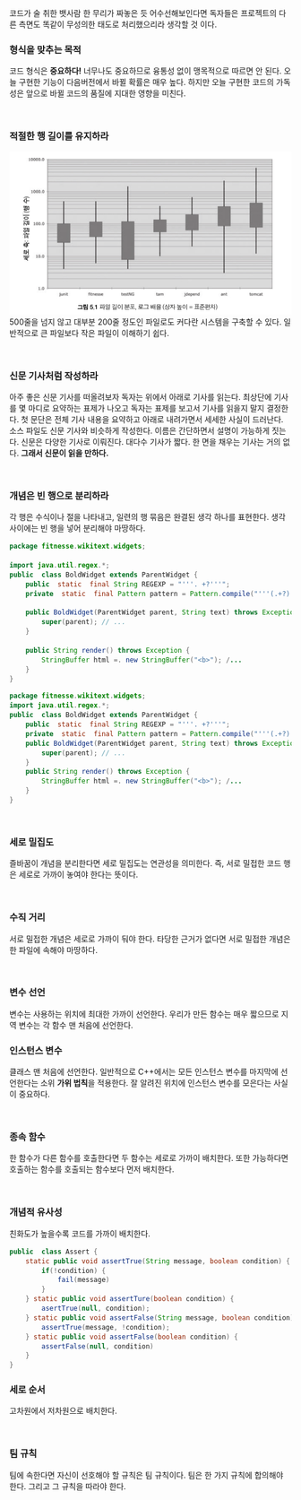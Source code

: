 코드가 술 취한 뱃사람 한 무리가 짜놓은 듯 어수선해보인다면 독자들은 프로젝트의 다른 측면도 똑같이 무성의한 태도로 처리했으리라 생각할 것 이다.

### 형식을 맞추는 목적
코드 형식은 **중요하다!**
너무나도 중요하므로 융통성 없이 맹목적으로 따르면 안 된다.
오늘 구현한 기능이 다음버전에서 바뀔 확률은 매우 높다.
하지만 오늘 구현한 코드의 가독성은 앞으로 바뀔 코드의 품질에 지대한 영향을 미친다.

<br>

### 적절한 행 길이를 유지하라
![img1](../img/filelengthDistribution.png)
500줄을 넘지 않고 대부분 200줄 정도인 파일로도 커다란 시스템을 구축할 수 있다.
일반적으로 큰 파일보다 작은 파일이 이해하기 쉽다.

<br>

### 신문 기사처럼 작성하라
아주 좋은 신문 기사를 떠올려보자
독자는 위에서 아래로 기사를 읽는다. 최상단에 기사를 몇 마디로 요약하는 표제가 나오고 독자는 표제를 보고서 기사를 읽을지 말지 결정한다. 첫 문단은 전체 기사 내용을 요약하고 아래로 내려가면서 세세한 사실이 드러난다.
소스 파일도 신문 기사와 비슷하게 작성한다. 이름은 간단하면서 설명이 가능하게 짓는다.
신문은 다양한 기사로 이뤄진다. 대다수 기사가 짧다. 한 면을 채우는 기사는 거의 없다.
**그래서 신문이 읽을 만하다.**

<br>

### 개념은 빈 행으로 분리하라
각 행은 수식이나 절을 나타내고, 일련의 행 묶음은 완결된 생각 하나를 표현한다.
생각 사이에는 빈 행을 넣어 분리해야 마땅하다.
```java
package fitnesse.wikitext.widgets;

import java.util.regex.*; 
public  class BoldWidget extends ParentWidget {
	public  static  final String REGEXP = "'''. +?'''";
	private  static  final Pattern pattern = Pattern.compile("'''(.+?)'''", Pattern.MULTILINE + Pattern.DOTALL); 
	
	public BoldWidget(ParentWidget parent, String text) throws Exception { 
		super(parent); // ... 
	}
	
	public String render() throws Exception {
		StringBuffer html =. new StringBuffer("<b>"); /... 
	} 
}
```
```java
package fitnesse.wikitext.widgets;
import java.util.regex.*; 
public  class BoldWidget extends ParentWidget {
	public  static  final String REGEXP = "'''. +?'''";
	private  static  final Pattern pattern = Pattern.compile("'''(.+?)'''", Pattern.MULTILINE + Pattern.DOTALL); 
	public BoldWidget(ParentWidget parent, String text) throws Exception { 
		super(parent); // ... 
	}
	public String render() throws Exception {
		StringBuffer html =. new StringBuffer("<b>"); /... 
	} 
}
```

<br>

### 세로 밀집도
즐바꿈이 개념을 분리한다면 세로 밀집도는 연관성을 의미한다.
즉, 서로 밀접한 코드 행은 세로로 가까이 놓여야 한다는 뜻이다.

<br>

### 수직 거리
서로 밀접한 개념은 세로로 가까이 둬야 한다.
타당한 근거가 없다면 서로 밀접한 개념은 한 파일에 속해야 마땅하다.

<br>

### 변수 선언
변수는 사용하는 위치에 최대한 가까이 선언한다.
우리가 만든 함수는 매우 짧으므로 지역 변수는 각 함수 맨 처음에 선언한다.

### 인스턴스 변수
클래스 맨 처음에 선언한다.
일반적으로 C++에서는 모든 인스턴스 변수를 마지막에 선언한다는 소위 **가위 법칙**을 적용한다.
잘 알려진 위치에 인스턴스 변수를 모은다는 사실이 중요하다.

<br>

### 종속 함수
한 함수가 다른 함수를 호출한다면 두 함수는 세로로 가까이 배치한다.
또한 가능하다면 호출하는 함수를 호출되는 함수보다 먼저 배치한다.

<br>

### 개념적 유사성
친화도가 높을수록 코드를 가까이 배치한다.
```java
public  class Assert { 
	static public void assertTrue(String message, boolean condition) { 
		if(!condition) { 
			fail(message) 
		} 
	} static public void assertTure(boolean condition) { 
		asertTrue(null, condition); 
	} static public void assertFalse(String message, boolean condition) { 
		assertTrue(message, !condition); 
	} static public void assertFalse(boolean condition) { 
		assertFalse(null, condition) 
	} 
}
```

### 세로 순서
고차원에서 저차원으로 배치한다.

<br>

### 팀 규칙
팀에 속한다면 자신이 선호해야 할 규칙은 팀 규칙이다.
팀은 한 가지 규칙에 합의해야 한다. 그리고 그 규칙을 따라야 한다.

